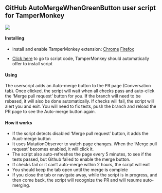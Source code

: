 ## GitHub AutoMergeWhenGreenButton user script for TamperMonkey

![](https://tva1.sinaimg.cn/large/006tNbRwgy1ga4oay6qcgj316i0hiwf9.jpg)

#### Installing

- Install and enable TamperMonkey extension: [Chrome](https://chrome.google.com/webstore/detail/tampermonkey/dhdgffkkebhmkfjojejmpbldmpobfkfo?hl=en)  [Firefox](https://addons.mozilla.org/en-US/firefox/addon/tampermonkey/)

- [Click here](https://github.com/galloween/github-automerge-when-green/raw/master/github-automerge-when-green.user.js)  to go to script code, TamperMonkey should automatically offer to install script 



#### Using

The userscript adds an Auto-merge button to the PR page (Conversation tab). Once clicked, the script will wait when all checks pass and auto-click the ‘Merge pull request’ button for you. If the branch will need to be rebased, it will also be done automatically. If checks will fail, the script will alert you and exit. You will need to fix tests, push the branch and reload the PR page to see the Auto-merge button again.

#### How it works

- If the script detects disabled ‘Merge pull request’ button, it adds the Auot-merge button
- It uses MutationObserver to watch page changes. When the  ‘Merge pull request’ becomes enabled, it will click it.
- The script also auto-refreshes the page every 5 minutes, to see if the tests passed, but Github failed to enable the merge button.
- If checks fail or it can’t auto-merge within 2 hours, the script will exit
- You should keep the tab open until the merge is complete
- If you close the tab or navigate away, while the script is in progress, and then come back, the script will recognize the PR and will resume auto-merging.



